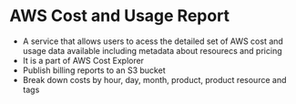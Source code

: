 # AWS Cost and Usage Report
- A service that allows users to acess the detailed set of AWS cost and usage data available including metadata about resourecs and pricing
- It is a part of AWS Cost Explorer
- Publish billing reports to an S3 bucket
- Break down costs by hour, day, month, product, product resource and tags